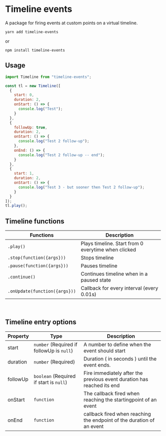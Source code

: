 # Timeline events

A package for firing events at custom points on a virtual timeline.

```
yarn add timeline-events
```

or

```
npm install timeline-events
```

## Usage

```javascript
import Timeline from "timeline-events";

const tl = new Timeline([
  {
    start: 0,
    duration: 2,
    onStart: () => {
      console.log("Test");
    }
  },
  {
    followUp: true,
    duration: 2,
    onStart: () => {
      console.log("Test 2 follow-up");
    },
    onEnd: () => {
      console.log("Test 2 follow-up -- end");
    }
  },
  {
    start: 1,
    duration: 2,
    onStart: () => {
      console.log("Test 3 - but sooner then Test 2 follow-up");
    }
  }
]);
tl.play();
```

## Timeline functions

| Functions                     | Description                                         |
| ----------------------------- | --------------------------------------------------- |
| `.play()`                     | Plays timeline. Start from 0 everytime when clicked |
| `.stop(function({args}))`     | Stops timeline                                      |
| `.pause(function({args}))`    | Pauses timeline                                     |
| `.continue()`                 | Continues timeline when in a paused state           |
| `.onUpdate(function({args}))` | Callback for every interval (every 0.01s)           |

<br>

## Timeline entry options

| Property | Type                                      | Description                                                            |
| -------- | ----------------------------------------- | ---------------------------------------------------------------------- |
| start    | `number` (Required if followUp is `null`) | A number to define when the event should start                         |
| duration | `number` (Required)                       | Duration ( in seconds ) until the event ends.                          |
| followUp | `boolean` (Required if start is `null`)   | Fire immediately after the previous event duration has reached its end |
| onStart  | `function`                                | The callback fired when reaching the startingpoint of an event         |
| onEnd    | `function`                                | callback fired when reaching the endpoint of the duration of an event  |
